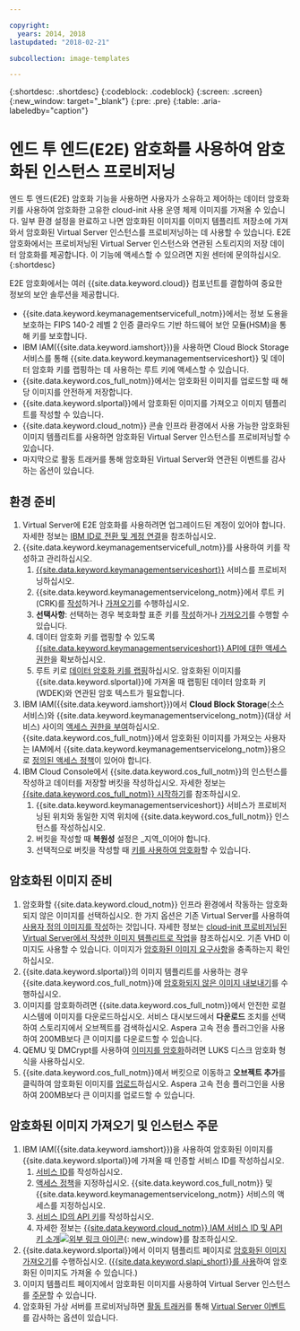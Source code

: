 ```yaml
---

copyright:
  years: 2014, 2018
lastupdated: "2018-02-21"

subcollection: image-templates

---
```


{:shortdesc: .shortdesc}
{:codeblock: .codeblock}
{:screen: .screen}
{:new_window: target="_blank"}
{:pre: .pre}
{:table: .aria-labeledby="caption"}


# 엔드 투 엔드(E2E) 암호화를 사용하여 암호화된 인스턴스 프로비저닝

엔드 투 엔드(E2E) 암호화 기능을 사용하면 사용자가 소유하고 제어하는 데이터 암호화 키를 사용하여 암호화한 고유한 cloud-init 사용 운영 체제 이미지를 가져올 수 있습니다. 일부 환경 설정을 완료하고 나면 암호화된 이미지를 이미지 템플리트 저장소에 가져와서 암호화된 Virtual Server 인스턴스를 프로비저닝하는 데 사용할 수 있습니다. E2E 암호화에서는 프로비저닝된 Virtual Server 인스턴스와 연관된 스토리지의 저장 데이터 암호화를 제공합니다. 이 기능에 액세스할 수 있으려면 지원 센터에 문의하십시오.
{:shortdesc}

E2E 암호화에서는 여러 {{site.data.keyword.cloud}} 컴포넌트를 결합하여 중요한 정보의 보안 솔루션을 제공합니다.

* {{site.data.keyword.keymanagementservicefull_notm}}에서는 정보 도용을 보호하는 FIPS 140-2 레벨 2 인증 클라우드 기반 하드웨어 보안 모듈(HSM)을 통해 키를 보호합니다.
* IBM IAM({{site.data.keyword.iamshort}})을 사용하면 Cloud Block Storage 서비스를 통해 {{site.data.keyword.keymanagementserviceshort}} 및 데이터 암호화 키를 랩핑하는 데 사용하는 루트 키에 액세스할 수 있습니다.
* {{site.data.keyword.cos_full_notm}}에서는 암호화된 이미지를 업로드할 때 해당 이미지를 안전하게 저장합니다.
* {{site.data.keyword.slportal}}에서 암호화된 이미지를 가져오고 이미지 템플리트를 작성할 수 있습니다.
* {{site.data.keyword.cloud_notm}} 콘솔 인프라 환경에서 사용 가능한 암호화된 이미지 템플리트를 사용하면 암호화된 Virtual Server 인스턴스를 프로비저닝할 수 있습니다.
* 마지막으로 활동 트래커를 통해 암호화된 Virtual Server와 연관된 이벤트를 감사하는 옵션이 있습니다.

## 환경 준비

1. Virtual Server에 E2E 암호화를 사용하려면 업그레이드된 계정이 있어야 합니다. 자세한 정보는 [IBM ID로 전환 및 계정 연결](/docs/account?topic=account-unifyingaccounts)을 참조하십시오.
2. {{site.data.keyword.keymanagementservicefull_notm}}를 사용하여 키를 작성하고 관리하십시오.
      1. [{{site.data.keyword.keymanagementserviceshort}}](/docs/services/key-protect?topic=key-protect-provision#provision) 서비스를 프로비저닝하십시오.
      2. {{site.data.keyword.keymanagementservicelong_notm}}에서 루트 키(CRK)를 [작성](/docs/services/key-protect?topic=key-protect-create-root-keys#create-root-keys)하거나 [가져오기](/docs/services/key-protect?topic=key-protect-import-root-keys#import-root-keys)를 수행하십시오.
      3. **선택사항**: 선택하는 경우 복호화할 표준 키를 [작성](/docs/services/key-protect?topic=key-protect-create-standard-keys#create-standard-keys)하거나 [가져오기](/docs/services/key-protect?topic=key-protect-import-standard-keys#import-standard-keys)를 수행할 수 있습니다.
      4. 데이터 암호화 키를 랩핑할 수 있도록 [{{site.data.keyword.keymanagementserviceshort}} API에 대한 액세스 권한](/docs/services/key-protect?topic=key-protect-set-up-api#set-up-api)을 확보하십시오.
      5. 루트 키로 [데이터 암호화 키를 랩핑](/docs/services/key-protect?topic=key-protect-wrap-keys#wrap-keys)하십시오. 암호화된 이미지를 {{site.data.keyword.slportal}}에 가져올 때 랩핑된 데이터 암호화 키(WDEK)와 연관된 암호 텍스트가 필요합니다.
3. IBM IAM({{site.data.keyword.iamshort}})에서 **Cloud Block Storage**(소스 서비스)와 {{site.data.keyword.keymanagementservicelong_notm}}(대상 서비스) 사이의 [액세스 권한을 부여](/docs/iam?topic=iam-serviceauth#create-an-authorization)하십시오. {{site.data.keyword.cos_full_notm}}에서 암호화된 이미지를 가져오는 사용자는 IAM에서 {{site.data.keyword.keymanagementservicelong_notm}}용으로 [정의된 액세스 정책](/docs/iam?topic=iam-userroles)이 있어야 합니다.
4. IBM Cloud Console에서 {{site.data.keyword.cos_full_notm}}의 인스턴스를 작성하고 데이터를 저장할 버킷을 작성하십시오. 자세한 정보는 [{{site.data.keyword.cos_full_notm}} 시작하기](/docs/services/cloud-object-storage?topic=cloud-object-storage-getting-started-console-#getting-started-console-)를 참조하십시오.
      1. {{site.data.keyword.keymanagementserviceshort}} 서비스가 프로비저닝된 위치와 동일한 지역 위치에 {{site.data.keyword.cos_full_notm}} 인스턴스를 작성하십시오.
      2. 버킷을 작성할 때 **복원성** 설정은 _지역_이어야 합니다.
      3. 선택적으로 버킷을 작성할 때 [키를 사용하여 암호화](/docs/services/cloud-object-storage/basics?topic=cloud-object-storage-manage-encryption#sse-kp)할 수 있습니다.   

## 암호화된 이미지 준비

1. 암호화할 {{site.data.keyword.cloud_notm}} 인프라 환경에서 작동하는 암호화되지 않은 이미지를 선택하십시오. 한 가지 옵션은 기존 Virtual Server를 사용하여 [사용자 정의 이미지를 작성](/docs/infrastructure/image-templates?topic=image-templates-creating-an-image-template)하는 것입니다. 자세한 정보는 [cloud-init 프로비저닝된 Virtual Server에서 작성한 이미지 템플리트로 작업](/docs/infrastructure/image-templates?topic=image-templates-provisioning-with-a-cloud-init-enabled-image#work-with-a-standard-image-created-from-a-cloud-init-provisioned-virtual-server)을 참조하십시오. 기존 VHD 이미지도 사용할 수 있습니다. 이미지가 [암호화된 이미지 요구사항](/docs/infrastructure/image-templates?topic=image-templates-creating-an-encrypted-image#encrypted-image-reqs)을 충족하는지 확인하십시오.
2. {{site.data.keyword.slportal}}의 이미지 템플리트를 사용하는 경우 {{site.data.keyword.cos_full_notm}}에 [암호화되지 않은 이미지 내보내기](/docs/infrastructure/image-templates?topic=image-templates-exporting-to-ibm-cos)를 수행하십시오.
3. 이미지를 암호화하려면 {{site.data.keyword.cos_full_notm}}에서 안전한 로컬 시스템에 이미지를 다운로드하십시오. 서비스 대시보드에서 **다운로드** 조치를 선택하여 스토리지에서 오브젝트를 검색하십시오. Aspera 고속 전송 플러그인을 사용하여 200MB보다 큰 이미지를 다운로드할 수 있습니다.
4. QEMU 및 DMCrypt를 사용하여 [이미지를 암호화](/docs/infrastructure/image-templates?topic=image-templates-creating-an-encrypted-image#luks-disk-encryption)하려면 LUKS 디스크 암호화 형식을 사용하십시오.
5. {{site.data.keyword.cos_full_notm}}에서 버킷으로 이동하고 **오브젝트 추가**를 클릭하여 암호화된 이미지를 [업로드](/docs/services/cloud-object-storage/basics?topic=cloud-object-storage-upload-data#uploading-data)하십시오. Aspera 고속 전송 플러그인을 사용하여 200MB보다 큰 이미지를 업로드할 수 있습니다.

## 암호화된 이미지 가져오기 및 인스턴스 주문

1. IBM IAM({{site.data.keyword.iamshort}})을 사용하여 암호화된 이미지를 {{site.data.keyword.slportal}}에 가져올 때 인증할 서비스 ID를 작성하십시오.
      1. [서비스 ID](/docs/iam?topic=iam-serviceids#serviceids)를 작성하십시오.
      2. [액세스 정책](/docs/iam?topic=iam-serviceidpolicy#serviceidpolicy)을 지정하십시오. {{site.data.keyword.cos_full_notm}} 및 {{site.data.keyword.keymanagementservicelong_notm}} 서비스의 액세스를 지정하십시오.
      3. [서비스 ID의 API 키](/docs/iam?topic=iam-serviceidapikeys#creating-an-api-key-for-a-service-id)를 작성하십시오.
      4. 자세한 정보는 [{{site.data.keyword.cloud_notm}} IAM 서비스 ID 및 API 키 소개![외부 링크 아이콘](../../icons/launch-glyph.svg "외부 링크 아이콘")](https://www.ibm.com/blogs/bluemix/2017/10/introducing-ibm-cloud-iam-service-ids-api-keys/){: new_window}를 참조하십시오.
2. {{site.data.keyword.slportal}}에서 이미지 템플리트 페이지로 [암호화된 이미지 가져오기](/docs/infrastructure/image-templates?topic=image-templates-preparing-and-importing-images#import-icos)를 수행하십시오. ([{{site.data.keyword.slapi_short}}를 사용](/docs/infrastructure/image-templates?topic=image-templates-importing-an-encrypted-image-by-using-the-softlayer-api)하여 암호화된 이미지도 가져올 수 있습니다.)
3. 이미지 템플리트 페이지에서 암호화된 이미지를 사용하여 Virtual Server 인스턴스를 [주문](/docs/infrastructure/image-templates?topic=image-templates-ordering-an-instance-from-an-image-template)할 수 있습니다.
4. 암호화된 가상 서버를 프로비저닝하면 [활동 트래커](/docs/services/cloud-activity-tracker?topic=cloud-activity-tracker-activity_tracker_ov)를 통해 [Virtual Server 이벤트](/docs/vsi?topic=virtual-servers-at_events#at_events)를 감사하는 옵션이 있습니다.
